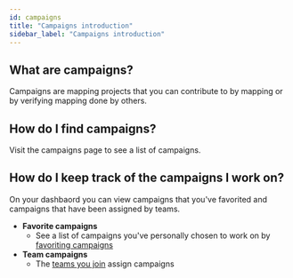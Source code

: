 ```yaml
---
id: campaigns
title: "Campaigns introduction"
sidebar_label: "Campaigns introduction"
---
```


## What are campaigns?

Campaigns are mapping projects that you can contribute to by mapping or by verifying mapping done by others.

## How do I find campaigns?

Visit the campaigns page to see a list of campaigns.

## How do I keep track of the campaigns I work on?

On your dashbaord you can view campaigns that you've favorited and campaigns that have been assigned by teams.

- **Favorite campaigns**
  - See a list of campaigns you've personally chosen to work on by [favoriting campaigns](users/favorite-campaigns.md)
- **Team campaigns**
  - The [teams you join](users/teams.md) assign campaigns
